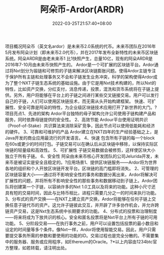 ﻿---
weight: 
title: "阿朵币-Ardor(ARDR)"
description: "阿朵币（英文名ardor）是未来币2.0系统的代币"
date: 2022-03-25T21:57:40+08:00
lastmod: 2022-03-25T16:45:40+08:00
draft: false
authors: ["Metabd"]
featuredImage: "aduobi-ardorardr.webp"
link: ""
tags: ["数字代币","阿朵币-Ardor(ARDR)"]
categories: ["navigation"]
navigation: ["数字代币"]
lightgallery: true
toc: true
pinned: false
recommend: false
recommend1: false
---
项目概况阿朵币（英文名ardor）是未来币2.0系统的代币。未来币团队在2016年 5月发布阿朵计划（即未来币2.0代币），并在2017年发布全新特性的未来币区块链系统。阿朵ARDR是由老未来币1 比1快照产生，总量10亿，现有的阿朵ARDR是2016年7-10月由未来币快照产生的。
Ardor是一个可扩展的区块链平台。Ardor通过将Nxt划分为锻链和可修剪的子链来解决区块链膨胀问题。使得Ardor主链专注于保护所有主链和处理事务又不会和子链发生业务冲突，科学的架构使得Ardor成为了整个NXT子链生态系统的基础设施。由于它是用Nxt技术构建的，所以Nxt的特性，比如资产交换，分红支付，消息传递，投票，混洗和货币系统将在子链上提供。另外，用户将能够在平台上的子链之间进行某些交叉链接交易。用户可以发行自己的子链，人们可以使用区块链技术，而无需从头开始构建框架。 快速、可扩展性、安全可靠是阿朵的特性，为企业级区块链技术应用打开了新世界的大门。?项目亮点1、先进的架构
Ardor平台独特的母子架构允许公司使用子链构建产品和服务，同时依靠母链提供的安全性。
2、高效节能
Ardour平台使用证明共识（Proof-of-Stake）共识算法来消除采矿竞争，因此节点可以使用低能耗和经济的硬件。
3、可靠和可维护的产品
Ardor建立在NXT四年的生产经验基础之上，是Java开发的商业应用最流行的开发语言。
4、快速
包含所有子链的每一个block在60s或更少的时间打包。子链交易可以在确认后从区块链中移除，以保持实际区块链的轻量级和高效性。
5、可扩展性
子链交易数据会被修剪，这样使区块大小独立于所有子链。
6、安全性
阿朵由未来币核心开发团队的公司Jelurida开发，未来币是被证实是安全且稳定的。?应用场景1、提供区块链服务——Ardor将为世界各地的组织和个人开放区块链开发平台。区块链的高门槛即将消失。
2、可管理的区块链容量大小——通过将不影响安全性的事务和数据分离出来，Ardor将解决可扩展性的问题，并将所有不影响安全性的那些事务和数据移动到子链上。Ardor团队将创建第一个子链，以容纳许多的Nxt 1.0工具以及将来的功能。这种小尺寸还具有短的交易时间，因此与比特币相比，进程只需要几分之一的时间来执行功能。
3、分布式的资产交换——在NXT上建立资产交换，Ardor将能够在任何子链上交换任意子链代币的资产。这允许子链彼此交互，并开辟了许多协作机会，并允许跨链资产交易，这是Nxt生态系统中长期要求的功能。
4、分布式的投票和治理制度——将来将成为下放共识的核心。安全和匿名投票将是Nxt平台上所有子链的可用功能。
5、分阶段交易——在执行事务之前，用户可以设置包括投票的最小数目和设定的时间量等多个条件。像Nxt一样，Ardor将使用智能交易。因此，用户只需要提交事务所需的参数和要使用的功能的ID。交易过程也是完全分散的。不需要集中的服务器、服务或应用程序，如Ethereum的Oracle。?*以上内容由1234btc官方整理，如若转载，请注明出处。

